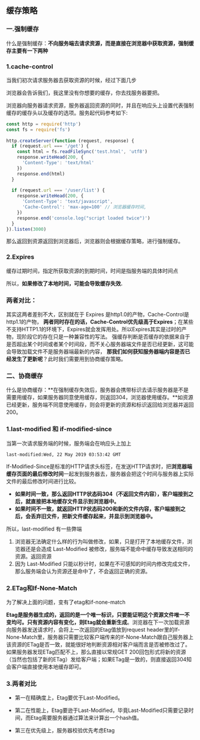 ## 缓存策略

### 一.强制缓存

什么是强制缓存：**不向服务端去请求资源，而是直接在浏览器中获取资源，强制缓存主要有一下两种**

### 1.cache-control

当我们初次请求服务器去获取资源的时候，经过下面几步

浏览器会告诉我们，我这里没有你想要的缓存，你去找服务器要把。

浏览器向服务器请求资源，服务器返回资源的同时，并且在响应头上设置代表强制缓存的缓存头以及缓存的选项。服务起代码参考如下:

```js
const http = require('http')
const fs = require('fs')
 
http.createServer(function (request, response) {
  if (request.url === '/get') {
    const html = fs.readFileSync('test.html', 'utf8')
    response.writeHead(200, {
      'Content-Type': 'text/html'
    })
    response.end(html)
  }
 
  if (request.url === '/user/list') {
    response.writeHead(200, {
      'Content-Type': 'text/javascript',
      'Cache-Control': 'max-age=100' // 浏览器缓存时间,
    })
    response.end('console.log("script loaded twice")')
  }
}).listen(3000)

```



那么返回到资源返回到浏览器后，浏览器则会根据缓存策略，进行强制缓存。

### 2.Expires

缓存过期时间，指定所获取资源的到期时间，时间是指服务端的具体时间点

所以，**如果修改了本地时间，可能会导致缓存失效.**



### 两者对比：

其实这两者差别不大，区别就在于 Expires 是http1.0的产物，Cache-Control是http1.1的产物， **两者同时存在的话，Cache-Control优先级高于Expires**；在某些不支持HTTP1.1的环境下，Expires就会发挥用处。所以Expires其实是过时的产物，现阶段它的存在只是一种兼容性的写法。 强缓存判断是否缓存的依据来自于是否超出某个时间或者某个时间段，而不关心服务器端文件是否已经更新，这可能会导致加载文件不是服务器端最新的内容， **那我们如何获知服务器端内容是否已经发生了更新呢**？此时我们需要用到协商缓存策略。

### 二、协商缓存

什么是协商缓存：**在强制缓存失效后，服务器会携带标识去请示服务器是不是需要用缓存，如果服务器同意使用缓存，则返回304，浏览器使用缓存。**如资源已经更新，服务端不同意使用缓存，则会将更新的资源和标识返回给浏览器并返回200。

### 1.last-modified 和 if-modified-since

当第一次请求服务端的时候，服务端会在响应头上加上

```last-modified:Wed, 22 May 2019 03:53:42 GMT```

If-Modified-Since是标准的HTTP请求头标签，在发送HTTP请求时，把**浏览器端缓存页面的最后修改时间**一起发到服务器去，服务器会把这个时间与服务器上实际文件的最后修改时间进行比较。

- **如果时间一致，那么返回HTTP状态码304（不返回文件内容），客户端接到之后，就直接把本地缓存文件显示到浏览器中。**
- **如果时间不一致，就返回HTTP状态码200和新的文件内容，客户端接到之后，会丢弃旧文件，把新文件缓存起来，并显示到浏览器中。**

所以，last-modified 有一些弊端

1. 浏览器无法确定什么样的行为叫做修改，如果，只是打开了本地缓存文件，浏览器还是会造成 Last-Modified 被修改，服务端不能命中缓存导致发送相同的资源。返回资源
2. 因为 Last-Modified 只能以秒计时，如果在不可感知的时间内修改完成文件，那么服务端会认为资源还是命中了，不会返回正确的资源。

### 2.ETag和If-None-Match

为了解决上面的问题，变有了etag和if-none-match

**Etag是服务器生成的，返回的是一个唯一标识，只要能证明这个资源文件唯一不变均可。只有资源内容有变化，则Etag就会重新生成**。浏览器在下一次加载资源向服务器发送请求时，会将上一次返回的Etag值放到request header里的If-None-Match里，服务器只需要比较客户端传来的If-None-Match跟自己服务器上该资源的ETag是否一致，就能很好地判断资源相对客户端而言是否被修改过了。如果服务器发现ETag匹配不上，那么直接以常规GET 200回包形式将新的资源（当然也包括了新的ETag）发给客户端；如果ETag是一致的，则直接返回304知会客户端直接使用本地缓存即可。



### 3.两者对比

- 第一在精确度上，Etag要优于Last-Modified。

- 第二在性能上，Etag要逊于Last-Modified，毕竟Last-Modified只需要记录时间，而Etag需要服务器通过算法来计算出一个hash值。
- 第三在优先级上，服务器校验优先考虑Etag